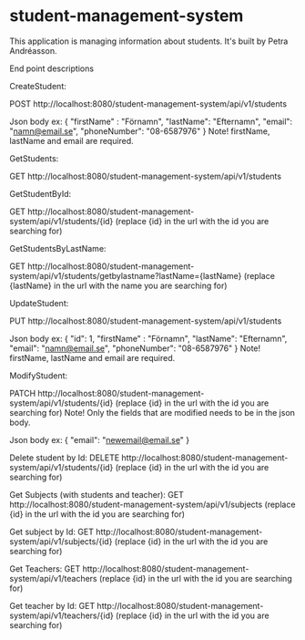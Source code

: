 # student-management-system
This application is managing information about students. 
It's built by Petra Andréasson.

End point descriptions

CreateStudent:

POST http://localhost:8080/student-management-system/api/v1/students

Json body ex:
{
	"firstName" : "Förnamn",
	"lastName": "Efternamn",
	"email": "namn@email.se",
	"phoneNumber": "08-6587976"
}
Note! firstName, lastName and email are required.

GetStudents:

GET http://localhost:8080/student-management-system/api/v1/students

GetStudentById:

GET http://localhost:8080/student-management-system/api/v1/students/{id}
(replace {id} in the url with the id you are searching for)

GetStudentsByLastName: 

GET http://localhost:8080/student-management-system/api/v1/students/getbylastname?lastName={lastName}
(replace {lastName} in the url with the name you are searching for)

UpdateStudent: 

PUT http://localhost:8080/student-management-system/api/v1/students

Json body ex:
{
  "id": 1,
	"firstName" : "Förnamn",
	"lastName": "Efternamn",
	"email": "namn@email.se",
	"phoneNumber": "08-6587976"
}
Note! firstName, lastName and email are required.

ModifyStudent:

PATCH http://localhost:8080/student-management-system/api/v1/students/{id} 
(replace {id} in the url with the id you are searching for)
Note! Only the fields that are modified needs to be in the json body.

Json body ex:
{
	"email": "newemail@email.se"
}

Delete student by Id:
DELETE http://localhost:8080/student-management-system/api/v1/students/{id}
(replace {id} in the url with the id you are searching for)

Get Subjects (with students and teacher):
GET http://localhost:8080/student-management-system/api/v1/subjects
(replace {id} in the url with the id you are searching for)

Get subject by Id:
GET http://localhost:8080/student-management-system/api/v1/subjects/{id}
(replace {id} in the url with the id you are searching for)

Get Teachers:
GET http://localhost:8080/student-management-system/api/v1/teachers
(replace {id} in the url with the id you are searching for)

Get teacher by Id:
GET http://localhost:8080/student-management-system/api/v1/teachers/{id}
(replace {id} in the url with the id you are searching for)